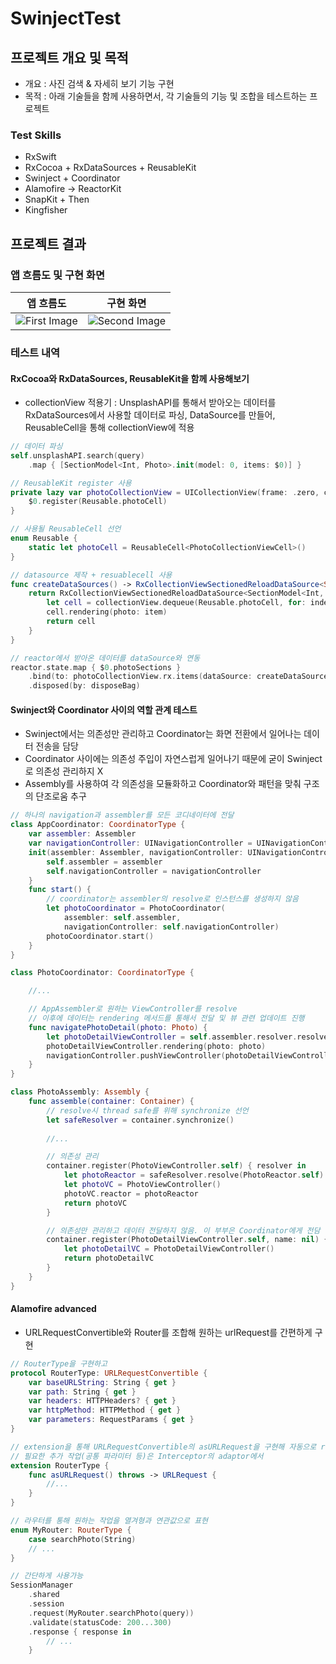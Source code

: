 # SwinjectTest

## 프로젝트 개요 및 목적
* 개요 : 사진 검색 & 자세히 보기 기능 구현
* 목적 : 아래 기술들을 함께 사용하면서, 각 기술들의 기능 및 조합을 테스트하는 프로젝트

### Test Skills
* RxSwift
* RxCocoa + RxDataSources + ReusableKit
* Swinject + Coordinator
* Alamofire -> ReactorKit
* SnapKit + Then
* Kingfisher

## 프로젝트 결과

### 앱 흐름도 및 구현 화면
|앱 흐름도|구현 화면|
|:-:|:-:|
|![First Image](https://user-images.githubusercontent.com/77890228/149470530-29d00e5c-9095-4ffd-b33a-631d4ea867be.png)|![Second Image](https://user-images.githubusercontent.com/77890228/149470802-64e9d64a-8d14-44c7-916b-77becd0db5ad.png)|

### 테스트 내역
#### RxCocoa와 RxDataSources, ReusableKit을 함께 사용해보기
* collectionView 적용기 : UnsplashAPI를 통해서 받아오는 데이터를 RxDataSources에서 사용할 데이터로 파싱, DataSource를 만들어, ReusableCell을 통해 collectionView에 적용

```swift
// 데이터 파싱
self.unsplashAPI.search(query)
    .map { [SectionModel<Int, Photo>.init(model: 0, items: $0)] }

// ReusableKit register 사용
private lazy var photoCollectionView = UICollectionView(frame: .zero, collectionViewLayout: flowLayout).then {
    $0.register(Reusable.photoCell)
}

// 사용될 ReusableCell 선언
enum Reusable {
    static let photoCell = ReusableCell<PhotoCollectionViewCell>()
}

// datasource 제작 + resuablecell 사용
func createDataSources() -> RxCollectionViewSectionedReloadDataSource<SectionModel<Int, Photo>> {
    return RxCollectionViewSectionedReloadDataSource<SectionModel<Int, Photo>>.init { datasource, collectionView, indexPath, item in
        let cell = collectionView.dequeue(Reusable.photoCell, for: indexPath)
        cell.rendering(photo: item)
        return cell
    }
}

// reactor에서 받아온 데이터를 dataSource와 연동
reactor.state.map { $0.photoSections }
    .bind(to: photoCollectionView.rx.items(dataSource: createDataSources()))
    .disposed(by: disposeBag)
```

#### Swinject와 Coordinator 사이의 역할 관계 테스트
* Swinject에서는 의존성만 관리하고 Coordinator는 화면 전환에서 일어나는 데이터 전송을 담당
* Coordinator 사이에는 의존성 주입이 자연스럽게 일어나기 때문에 굳이 Swinject로 의존성 관리하지 X
* Assembly를 사용하여 각 의존성을 모듈화하고 Coordinator와 패턴을 맞춰 구조의 단조로움 추구
```swift
// 하나의 navigation과 assembler를 모든 코디네이터에 전달
class AppCoordinator: CoordinatorType {
    var assembler: Assembler
    var navigationController: UINavigationController = UINavigationController()
    init(assembler: Assembler, navigationController: UINavigationController) {
        self.assembler = assembler
        self.navigationController = navigationController
    }
    func start() {
        // coordinator는 assembler의 resolve로 인스턴스를 생성하지 않음
        let photoCoordinator = PhotoCoordinator(
            assembler: self.assembler,
            navigationController: self.navigationController)
        photoCoordinator.start()
    }
}

class PhotoCoordinator: CoordinatorType {

    //...

    // AppAssembler로 원하는 ViewController를 resolve
    // 이후에 데이터는 rendering 메서드를 통해서 전달 및 뷰 관련 업데이트 진행
    func navigatePhotoDetail(photo: Photo) {
        let photoDetailViewController = self.assembler.resolver.resolve(PhotoDetailViewController.self)!
        photoDetailViewController.rendering(photo: photo)
        navigationController.pushViewController(photoDetailViewController, animated: true)
    }
}

class PhotoAssembly: Assembly {
    func assemble(container: Container) {
        // resolve시 thread safe를 위해 synchronize 선언
        let safeResolver = container.synchronize()
        
        //...

        // 의존성 관리
        container.register(PhotoViewController.self) { resolver in
            let photoReactor = safeResolver.resolve(PhotoReactor.self)!
            let photoVC = PhotoViewController()
            photoVC.reactor = photoReactor
            return photoVC
        }

        // 의존성만 관리하고 데이터 전달하지 않음. 이 부부은 Coordinator에게 전담 
        container.register(PhotoDetailViewController.self, name: nil) { resolver in
            let photoDetailVC = PhotoDetailViewController()
            return photoDetailVC
        }
    }
}
```

#### Alamofire advanced
* URLRequestConvertible와 Router를 조합해 원하는 urlRequest를 간편하게 구현
```swift
// RouterType을 구현하고
protocol RouterType: URLRequestConvertible {
    var baseURLString: String { get }
    var path: String { get }
    var headers: HTTPHeaders? { get }
    var httpMethod: HTTPMethod { get }
    var parameters: RequestParams { get }
}

// extension을 통해 URLRequestConvertible의 asURLRequest을 구현해 자동으로 request 생성
// 필요한 추가 작업(공통 파라미터 등)은 Interceptor의 adaptor에서
extension RouterType {
    func asURLRequest() throws -> URLRequest {
        //...
    }
}

// 라우터를 통해 원하는 작업을 열겨형과 연관값으로 표현
enum MyRouter: RouterType {
    case searchPhoto(String)
    // ...
}

// 간단하게 사용가능
SessionManager
    .shared
    .session
    .request(MyRouter.searchPhoto(query))
    .validate(statusCode: 200...300)
    .response { response in
        // ...
    }
```

